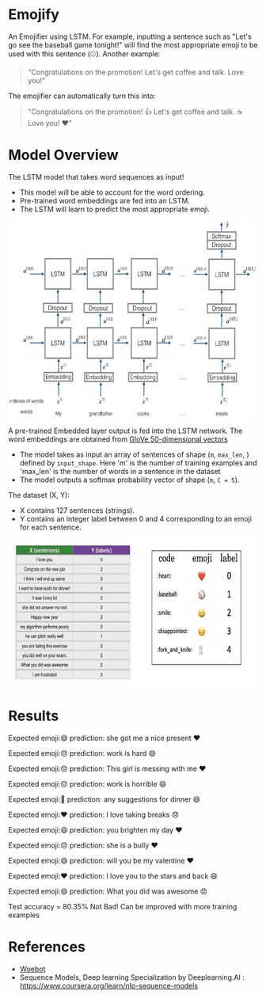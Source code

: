 # Emojify
An Emojifier using LSTM. For example, inputting a sentence such as "Let's go see the baseball game tonight!" will find the most appropriate emoji to be used with this sentence (⚾).
Another example:
>"Congratulations on the promotion! Let's get coffee and talk. Love you!"   

The emojifier can automatically turn this into:
>"Congratulations on the promotion! 👍 Let's get coffee and talk. ☕️ Love you! ❤️"

# Model Overview
The LSTM model that takes word sequences as input!
* This model will be able to account for the word ordering. 
* Pre-trained word embeddings are fed into an LSTM.
* The LSTM will learn to predict the most appropriate emoji.
<img src="images/emojifier-v2.png" style="width:700px;height:400px;">

A pre-trained Embedded layer output is fed into the LSTM network. The word embeddings are obtained from [GloVe 50-dimensional vectors](/data/glove.6B.50d.txt.zip)
* The model takes as input an array of sentences of shape (`m`, `max_len`, ) defined by `input_shape`. Here 'm' is the number of training examples and 'max_len' is the number of words in a sentence in the dataset 
* The model outputs a softmax probability vector of shape (`m`, `C = 5`). 

The dataset (X, Y):
- X contains 127 sentences (strings).
- Y contains an integer label between 0 and 4 corresponding to an emoji for each sentence.

<img src="images/data_set.png" style="width:700px;height:300px;">

# Results
Expected emoji:😄 prediction: she got me a nice present	❤️

Expected emoji:😞 prediction: work is hard	😄

Expected emoji:😞 prediction: This girl is messing with me	❤️

Expected emoji:😞 prediction: work is horrible	😄

Expected emoji:🍴 prediction: any suggestions for dinner	😄

Expected emoji:❤️ prediction: I love taking breaks	😞

Expected emoji:😄 prediction: you brighten my day	❤️

Expected emoji:😞 prediction: she is a bully	❤️

Expected emoji:😄 prediction: will you be my valentine	❤️

Expected emoji:❤️ prediction: I love you to the stars and back	😄

Expected emoji:😄 prediction: What you did was awesome	😞

Test accuracy =  80.35%
Not Bad! Can be improved with more training examples

# References
 - [Woebot](http://woebot.io)
 - Sequence Models, Deep learning Specialization by Deeplearning.AI : https://www.coursera.org/learn/nlp-sequence-models
